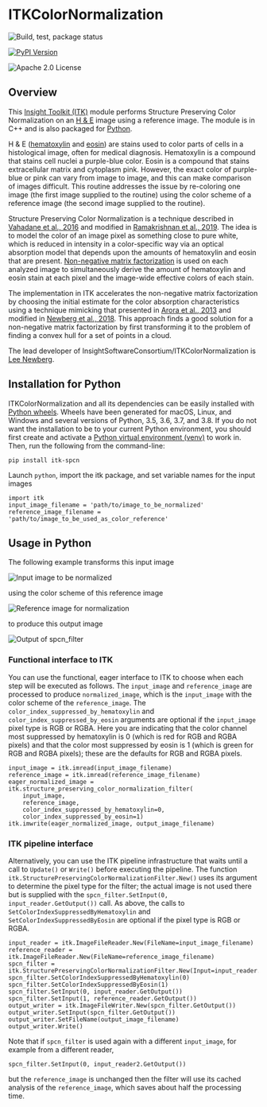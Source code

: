 # ITKColorNormalization

![Build, test, package status](https://github.com/InsightSoftwareConsortium/ITKColorNormalization/workflows/Build,%20test,%20package/badge.svg)

[ ![PyPI Version](https://img.shields.io/pypi/v/itk-spcn.svg) ](https://pypi.python.org/pypi/itk-spcn)

![Apache 2.0 License](https://img.shields.io/badge/License-Apache%202.0-blue.svg)

## Overview

This [Insight Toolkit (ITK)](https://itk.org/) module performs Structure Preserving Color Normalization on an [H &
E](https://en.wikipedia.org/wiki/H%26E_stain) image using a reference image.  The module is in C++ and is also packaged
for [Python](https://www.python.org/).

H & E ([hematoxylin](https://en.wikipedia.org/wiki/Haematoxylin) and [eosin](https://en.wikipedia.org/wiki/Eosin)) are
stains used to color parts of cells in a histological image, often for medical diagnosis.  Hematoxylin is a compound
that stains cell nuclei a purple-blue color.  Eosin is a compound that stains extracellular matrix and cytoplasm pink.
However, the exact color of purple-blue or pink can vary from image to image, and this can make comparison of images
difficult.  This routine addresses the issue by re-coloring one image (the first image supplied to the routine) using
the color scheme of a reference image (the second image supplied to the routine).

Structure Preserving Color Normalization is a technique described in [Vahadane et al.,
2016](https://doi.org/10.1109/TMI.2016.2529665) and modified in [Ramakrishnan et al.,
2019](https://arxiv.org/abs/1901.03088).  The idea is to model the color of an image pixel as something close to pure
white, which is reduced in intensity in a color-specific way via an optical absorption model that depends upon the
amounts of hematoxylin and eosin that are present.  [Non-negative matrix
factorization](https://en.wikipedia.org/wiki/Non-negative_matrix_factorization) is used on each analyzed image to
simultaneously derive the amount of hematoxylin and eosin stain at each pixel and the image-wide effective colors of
each stain.

The implementation in ITK accelerates the non-negative matrix factorization by choosing the initial estimate for the
color absorption characteristics using a technique mimicking that presented in [Arora et al.,
2013](http://proceedings.mlr.press/v28/arora13.html) and modified in [Newberg et al.,
2018](https://doi.org/10.1371/journal.pone.0193067).  This approach finds a good solution for a non-negative matrix
factorization by first transforming it to the problem of finding a convex hull for a set of points in a cloud.

The lead developer of InsightSoftwareConsortium/ITKColorNormalization is [Lee Newberg](https://github.com/Leengit/).

## Installation for Python

ITKColorNormalization and all its dependencies can be easily installed with [Python
wheels](https://blog.kitware.com/itk-is-on-pypi-pip-install-itk-is-here/).  Wheels have been generated for macOS, Linux,
and Windows and several versions of Python, 3.5, 3.6, 3.7, and 3.8.  If you do not want the installation to be to your
current Python environment, you should first create and activate a [Python virtual environment
(venv)](https://docs.python.org/3/tutorial/venv.html) to work in.  Then, run the following from the command-line:

    pip install itk-spcn

Launch `python`, import the itk package, and set variable names for the input images

    import itk
    input_image_filename = 'path/to/image_to_be_normalized'
    reference_image_filename = 'path/to/image_to_be_used_as_color_reference'

## Usage in Python

The following example transforms this input image

![Input image to be normalized](https://data.kitware.com/api/v1/file/57718cc48d777f1ecd8a883f/download)

using the color scheme of this reference image

![Reference image for normalization](https://data.kitware.com/api/v1/file/576ad39b8d777f1ecd6702f2/download)

to produce this output image

![Output of spcn_filter](https://data.kitware.com/api/v1/file/5ed685d89014a6d84e9bc6f0/download)

### Functional interface to ITK

You can use the functional, eager interface to ITK to choose when each step will be executed as follows.  The
`input_image` and `reference_image` are processed to produce `normalized_image`, which is the `input_image` with the
color scheme of the `reference_image`.  The `color_index_suppressed_by_hematoxylin` and
`color_index_suppressed_by_eosin` arguments are optional if the `input_image` pixel type is RGB or RGBA.  Here you are
indicating that the color channel most suppressed by hematoxylin is 0 (which is red for RGB and RGBA pixels) and that
the color most suppressed by eosin is 1 (which is green for RGB and RGBA pixels)\; these are the defaults for RGB and
RGBA pixels.

    input_image = itk.imread(input_image_filename)
    reference_image = itk.imread(reference_image_filename)
    eager_normalized_image = itk.structure_preserving_color_normalization_filter(
        input_image,
        reference_image,
        color_index_suppressed_by_hematoxylin=0,
        color_index_suppressed_by_eosin=1)
    itk.imwrite(eager_normalized_image, output_image_filename)

### ITK pipeline interface

Alternatively, you can use the ITK pipeline infrastructure that waits until a call to `Update()` or `Write()` before
executing the pipeline.  The function `itk.StructurePreservingColorNormalizationFilter.New()` uses its argument to
determine the pixel type for the filter\; the actual image is not used there but is supplied with the
`spcn_filter.SetInput(0, input_reader.GetOutput())` call.  As above, the calls to
`SetColorIndexSuppressedByHematoxylin` and `SetColorIndexSuppressedByEosin` are optional if the pixel type is RGB or
RGBA.

    input_reader = itk.ImageFileReader.New(FileName=input_image_filename)
    reference_reader = itk.ImageFileReader.New(FileName=reference_image_filename)
    spcn_filter = itk.StructurePreservingColorNormalizationFilter.New(Input=input_reader.GetOutput())
    spcn_filter.SetColorIndexSuppressedByHematoxylin(0)
    spcn_filter.SetColorIndexSuppressedByEosin(1)
    spcn_filter.SetInput(0, input_reader.GetOutput())
    spcn_filter.SetInput(1, reference_reader.GetOutput())
    output_writer = itk.ImageFileWriter.New(spcn_filter.GetOutput())
    output_writer.SetInput(spcn_filter.GetOutput())
    output_writer.SetFileName(output_image_filename)
    output_writer.Write()

Note that if `spcn_filter` is used again with a different `input_image`, for example from a different reader,

    spcn_filter.SetInput(0, input_reader2.GetOutput())

but the `reference_image` is unchanged then the filter will use its cached analysis of the `reference_image`, which
saves about half the processing time.
